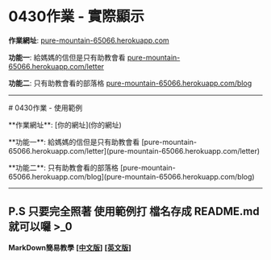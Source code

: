 # 0430作業 - 實際顯示

**作業網址**: [pure-mountain-65066.herokuapp.com](pure-mountain-65066.herokuapp.com)

**功能一**: 給媽媽的信但是只有助教會看 [pure-mountain-65066.herokuapp.com/letter](pure-mountain-65066.herokuapp.com/letter)

**功能二**: 只有助教會看的部落格 [pure-mountain-65066.herokuapp.com/blog](pure-mountain-65066.herokuapp.com/blog)

---

\# 0430作業 - 使用範例

\*\*作業網址\*\*: \[你的網址\]\(你的網址\)

\*\*功能一\*\*: 給媽媽的信但是只有助教會看 \[pure-mountain-65066.herokuapp.com/letter\]\(pure-mountain-65066.herokuapp.com/letter\)

\*\*功能二\*\*: 只有助教會看的部落格 \[pure-mountain-65066.herokuapp.com/blog\]\(pure-mountain-65066.herokuapp.com/blog\)

---

## P.S 只要完全照著 使用範例打 檔名存成 README.md 就可以囉 >\_0

**MarkDown簡易教學** [**[中文版]**](http://markdown.tw/) [**[英文版]**](https://daringfireball.net/projects/markdown/syntax)